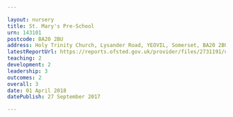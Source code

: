 ```yaml
---

layout: nursery
title: St. Mary's Pre-School
urn: 143101
postcode: BA20 2BU
address: Holy Trinity Church, Lysander Road, YEOVIL, Somerset, BA20 2BU
latestReportUrl: https://reports.ofsted.gov.uk/provider/files/2731191/urn/143101.pdf
teaching: 2
development: 2
leadership: 3
outcomes: 2
overall: 3
date: 01 April 2018 
datePublish: 27 September 2017

---
```

